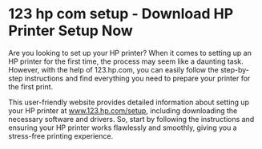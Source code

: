 # 123 hp com setup - Download HP Printer Setup Now
Are you looking to set up your HP printer? When it comes to setting up an HP printer for the first time, the process may seem like a daunting task. However, with the help of 123.hp.com, you can easily follow the step-by-step instructions and find everything you need to prepare your printer for the first print.

This user-friendly website provides detailed information about setting up your HP printer at www.123.hp.com/setup, including downloading the necessary software and drivers. So, start by following the instructions and ensuring your HP printer works flawlessly and smoothly, giving you a stress-free printing experience.
